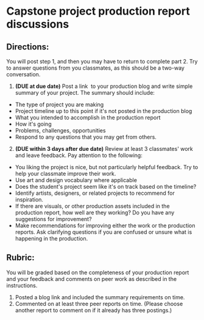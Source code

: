 # Capstone project production report discussions

## Directions:
You will post step 1, and then you may have to return to complete part 2. Try to answer questions from you classmates, as this should be a two-way conversation.

1. **(DUE at due date)** Post a link  to your production blog and write simple summary of your project. The summary should include:
  - The type of project you are making
  - Project timeline up to this point if it's not posted in the production blog
  - What you intended to accomplish in the production report
  - How it's going
  - Problems, challenges, opportunities
  - Respond to any questions that you may get from others.
2. **(DUE within 3 days after due date)** Review at least 3 classmates' work and leave feedback. Pay attention to the following:
  - You liking the project is nice, but not particularly helpful feedback. Try to help your classmate improve their work.
  - Use art and design vocabulary where applicable
  - Does the student's project seem like it's on track based on the timeline?
  - Identify artists, designers, or related projects to recommend for inspiration.
  - If there are visuals, or other production assets included in the production report, how well are they working? Do you have any suggestions for improvement? 
  - Make recommendations for improving either the work or the production reports. Ask clarifying questions if you are confused or unsure what is happening in the production.

## Rubric:

You will be graded based on the completeness of your production report and your feedback and comments on peer work as described in the instructions.

1. Posted a blog link and included the summary requirements on time.
2. Commented on at least three peer reports on time. (Please choose another report to comment on if it already has three postings.)


